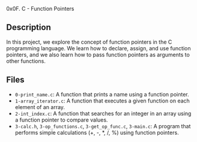  0x0F. C - Function Pointers

## Description

In this project, we explore the concept of function pointers in the C programming language. We learn how to declare, assign, and use function pointers, and we also learn how to pass function pointers as arguments to other functions.

## Files

* `0-print_name.c`: A function that prints a name using a function pointer.
* `1-array_iterator.c`: A function that executes a given function on each element of an array.
* `2-int_index.c`: A function that searches for an integer in an array using a function pointer to compare values.
* `3-calc.h`, `3-op_functions.c`, `3-get_op_func.c`, `3-main.c`: A program that performs simple calculations (+, -, *, /, %) using function pointers.
